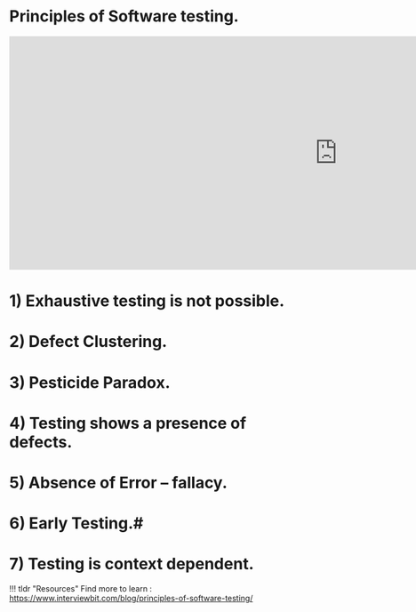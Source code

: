 # Principles of Software testing.

<iframe width="1180" height="420" src="https://www.youtube.com/embed/NC1aqG4tWl4" title="Seven Software Testing Principles" frameborder="0" allow="accelerometer; autoplay; clipboard-write; encrypted-media; gyroscope; picture-in-picture" allowfullscreen></iframe>



# 1) Exhaustive testing is not possible.
# 2) Defect Clustering.
# 3) Pesticide Paradox.
# 4) Testing shows a presence of defects.
# 5) Absence of Error – fallacy.
# 6) Early Testing.#
# 7) Testing is context dependent.



!!! tldr "Resources"
    Find more to learn : <a target="_blank" href="https://www.interviewbit.com/blog/principles-of-software-testing/">https://www.interviewbit.com/blog/principles-of-software-testing/</a>